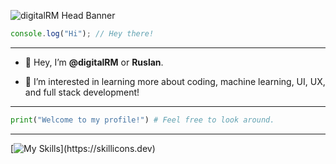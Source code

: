 
![digitalRM Head Banner](https://user-images.githubusercontent.com/70782025/201837250-d64a7ffa-ca9b-4bc3-91e7-718954af0152.png)

```js
console.log("Hi"); // Hey there!
```
---

  -  👋  Hey, I’m **@digitalRM** or **Ruslan**.
  
  -  👀  I’m interested in learning more about coding, machine learning, UI, UX, and full stack development!

---
```py
print("Welcome to my profile!") # Feel free to look around.
```
---
[![My Skills](https://skillicons.dev/icons?i=py,js,next,react,html,css,bots,tailwind,cloudflare,figma,github,)](https://skillicons.dev)


<!---
digitalRM/digitalRM is a ✨ special ✨ repository because its `README.md` (this file) appears on your GitHub profile.
You can click the Preview link to take a look at your changes.
--->
